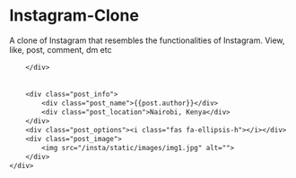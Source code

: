 # Instagram-Clone
A clone of Instagram that resembles the functionalities of Instagram. View, like, post, comment, dm etc



<div class="card">
    <div class="card_header">
        <div class="profile_image">

        </div>


        <div class="post_info">
            <div class="post_name">{{post.author}}</div>
            <div class="post_location">Nairobi, Kenya</div>
        </div>
        <div class="post_options"><i class="fas fa-ellipsis-h"></i></div>
        <div class="post_image">
            <img src="/insta/static/images/img1.jpg" alt="">
        </div>
    </div>
</div>
